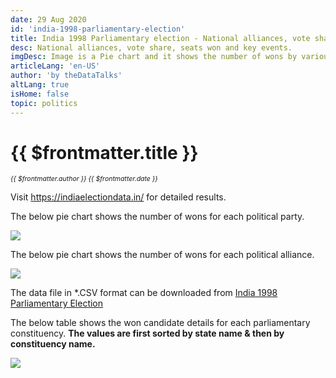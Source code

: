 ```yaml
---
date: 29 Aug 2020
id: 'india-1998-parliamentary-election'
title: India 1998 Parliamentary election - National alliances, vote share, seats won and key events.
desc: National alliances, vote share, seats won and key events.
imgDesc: Image is a Pie chart and it shows the number of wons by various alliances in the state.
articleLang: 'en-US'
author: 'by theDataTalks'
altLang: true
isHome: false
topic: politics
---
```


<altLang />

# {{ $frontmatter.title }}
<i style="font-size: 0.75em;"> {{ $frontmatter.author }} {{ $frontmatter.date }} </i>

Visit <https://indiaelectiondata.in/> for detailed results.

The below pie chart shows the number of wons for each political party.  

![](/img/politics/india-1998-parliamentary-election/india-1998-election-1.png)

The below pie chart shows the number of wons for each political alliance.  

![](/img/politics/india-1998-parliamentary-election/india-1998-election-2.png)

The data file in \*.CSV format can be downloaded from [India 1998 Parliamentary Election](https://thedatatalks.in/datas/politics/india-2001-parliamentary-election.csv)

The below table shows the won candidate details for each parliamentary constituency.
**The values are first sorted by state name & then by constituency name.**

![](/img/politics/india-1998-parliamentary-election/india-1998-election-3.png)


<style>

</style>